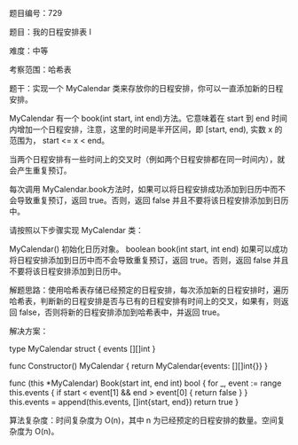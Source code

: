 题目编号：729

题目：我的日程安排表 I

难度：中等

考察范围：哈希表

题干：实现一个 MyCalendar 类来存放你的日程安排，你可以一直添加新的日程安排。

MyCalendar 有一个 book(int start, int end)方法。它意味着在 start 到 end 时间内增加一个日程安排，注意，这里的时间是半开区间，即 [start, end), 实数 x 的范围为，  start <= x < end。

当两个日程安排有一些时间上的交叉时（例如两个日程安排都在同一时间内），就会产生重复预订。

每次调用 MyCalendar.book方法时，如果可以将日程安排成功添加到日历中而不会导致重复预订，返回 true。否则，返回 false 并且不要将该日程安排添加到日历中。

请按照以下步骤实现 MyCalendar 类：

MyCalendar() 初始化日历对象。
boolean book(int start, int end) 如果可以成功将日程安排添加到日历中而不会导致重复预订，返回 true。否则，返回 false 并且不要将该日程安排添加到日历中。

解题思路：使用哈希表存储已经预定的日程安排，每次添加新的日程安排时，遍历哈希表，判断新的日程安排是否与已有的日程安排有时间上的交叉，如果有，则返回 false，否则将新的日程安排添加到哈希表中，并返回 true。

解决方案：

type MyCalendar struct {
    events [][]int
}

func Constructor() MyCalendar {
    return MyCalendar{events: [][]int{}}
}

func (this *MyCalendar) Book(start int, end int) bool {
    for _, event := range this.events {
        if start < event[1] && end > event[0] {
            return false
        }
    }
    this.events = append(this.events, []int{start, end})
    return true
}

算法复杂度：时间复杂度为 O(n)，其中 n 为已经预定的日程安排的数量。空间复杂度为 O(n)。